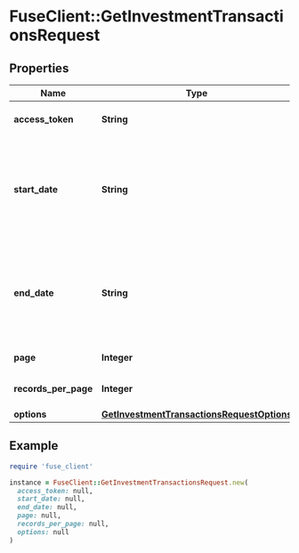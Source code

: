 # FuseClient::GetInvestmentTransactionsRequest

## Properties

| Name | Type | Description | Notes |
| ---- | ---- | ----------- | ----- |
| **access_token** | **String** | Access token for authentication |  |
| **start_date** | **String** | The earliest date for which data should be returned. Dates should be formatted as YYYY-MM-DD. |  |
| **end_date** | **String** | The latest date for which data should be returned. Dates should be formatted as YYYY-MM-DD. |  |
| **page** | **Integer** | Specify current page. |  |
| **records_per_page** | **Integer** | Number of items per page. | [default to 25] |
| **options** | [**GetInvestmentTransactionsRequestOptions**](GetInvestmentTransactionsRequestOptions.md) |  | [optional] |

## Example

```ruby
require 'fuse_client'

instance = FuseClient::GetInvestmentTransactionsRequest.new(
  access_token: null,
  start_date: null,
  end_date: null,
  page: null,
  records_per_page: null,
  options: null
)
```

